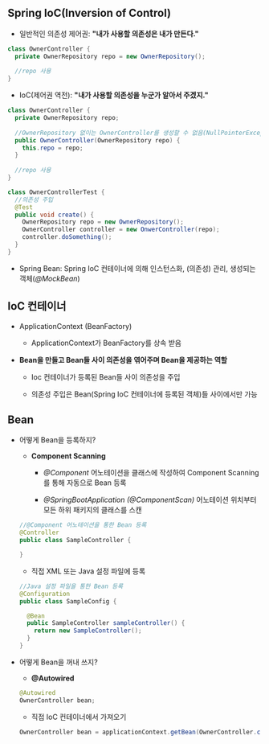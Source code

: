 ## Spring IoC(Inversion of Control)

- 일반적인 의존성 제어권: **"내가 사용할 의존성은 내가 만든다."**

```java
class OwnerController {
  private OwnerRepository repo = new OwnerRepository();
  
  //repo 사용
}
```

- IoC(제어권 역전): **"내가 사용할 의존성을 누군가 알아서 주겠지."**

```java
class OwnerController {
  private OwnerRepository repo;
  
  //OwnerRepository 없이는 OwnerController를 생성할 수 없음(NullPointerException 방지)
  public OwnerController(OwnerRepository repo) {
    this.repo = repo;
  }
  
  //repo 사용
}
```

```java
class OwnerControllerTest {
  //의존성 주입
  @Test
  public void create() {
    OwnerRepository repo = new OwnerRepository();
    OwnerController controller = new OnwerController(repo);
    controller.doSomething();
  }
}
```

- Spring Bean: Spring IoC 컨테이너에 의해 인스턴스화, (의존성) 관리, 생성되는 객체(*@MockBean*)

## IoC 컨테이너

- ApplicationContext (BeanFactory)

  * ApplicationContext가 BeanFactory를 상속 받음

- **Bean을 만들고 Bean들 사이 의존성을 엮어주며 Bean을 제공하는 역할**

  * Ioc 컨테이너가 등록된 Bean들 사이 의존성을 주입

  * 의존성 주입은 Bean(Spring IoC 컨테이너에 등록된 객체)들 사이에서만 가능
  

  
## Bean

- 어떻게 Bean을 등록하지?

  * **Component Scanning**
  
    * *@Component* 어노테이션을 클래스에 작성하여 Component Scanning를 통해 자동으로 Bean 등록
    
    * *@SpringBootApplication (@ComponentScan)* 어노테이션 위치부터 모든 하위 패키지의 클래스를 스캔
    
  ```java
  //@Component 어노테이션을 통한 Bean 등록
  @Controller
  public class SampleController {
  
  }
  ```
  
  * 직접 XML 또는 Java 설정 파일에 등록
  
  ```java
  //Java 설정 파일을 통한 Bean 등록
  @Configuration
  public class SampleConfig {
  
    @Bean
    public SampleController sampleController() {
      return new SampleController();
    }
  }
  ```
  
- 어떻게 Bean을 꺼내 쓰지?

  * **@Autowired**
  
  ```java
  @Autowired
  OwnerController bean;
  ```
  
  * 직접 IoC 컨테이너에서 가져오기
  
  ```java
  OwnerController bean = applicationContext.getBean(OwnerController.class);
  ```
  
  
  
